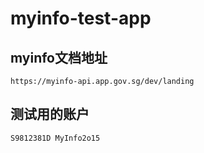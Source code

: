 # myinfo-test-app
## myinfo文档地址
`
https://myinfo-api.app.gov.sg/dev/landing
`
## 测试用的账户
`
S9812381D MyInfo2o15
`
